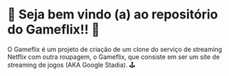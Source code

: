 #  :rocket: Seja bem vindo (a) ao repositório do Gameflix!! :rocket: 

O Gameflix é um projeto de criação de um clone do serviço de streaming Netflix com outra roupagem, o Gameflix, que consiste em ser um site de streaming de jogos (AKA Google Stadia). :joystick: 
